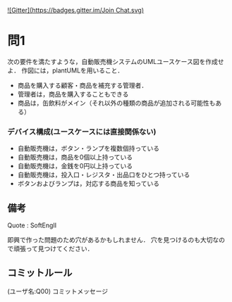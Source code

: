 [![Gitter](https://badges.gitter.im/Join Chat.svg)](https://gitter.im/MaxMEllon/plantUML-recture)

# 問1

次の要件を満たすような，自動販売機システムのUMLユースケース図を作成せよ．
作図には，plantUMLを用いること．

- 商品を購入する顧客・商品を補充する管理者．
- 管理者は，商品を購入することもできる
- 商品は，缶飲料がメイン（それ以外の種類の商品が追加される可能性もある）


### デバイス構成(ユースケースには直接関係ない)

- 自動販売機は，ボタン・ランプを複数個持っている
- 自動販売機は，商品を0個以上持っている
- 自動販売機は，金銭を0円以上持っている
- 自動販売機は，投入口・レジスタ・出品口をひとつ持っている
- ボタンおよびランプは，対応する商品を知っている

## 備考

Quote : SoftEngII

即興で作った問題のため穴があるかもしれません．
穴を見つけるのも大切なので頑張って見つけてください．

## コミットルール

(ユーザ名:Q00) コミットメッセージ

